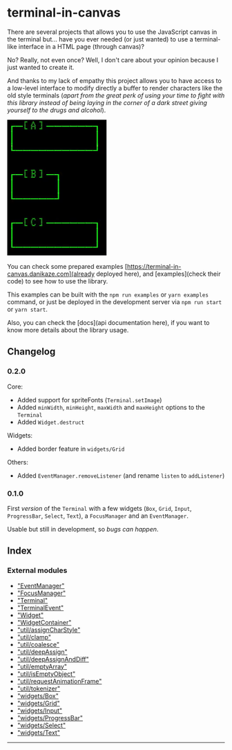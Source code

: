 
terminal-in-canvas
==================

There are several projects that allows you to use the JavaScript canvas in the terminal but... have you ever needed (or just wanted) to use a terminal-like interface in a HTML page (through canvas)?

No? Really, not even once? Well, I don't care about your opinion because I just wanted to create it.

And thanks to my lack of empathy this project allows you to have access to a low-level interface to modify directly a buffer to render characters like the old style terminals (_apart from the great perk of using your time to fight with this library instead of being laying in the corner of a dark street giving yourself to the drugs and alcohol_).

![Input Widget demo](assets/demo-input.gif)

You can check some prepared examples [https://terminal-in-canvas.danikaze.com](already deployed here), and [examples](check their code) to see how to use the library.

This examples can be built with the `npm run examples` or `yarn examples` command, or just be deployed in the development server via `npm run start` or `yarn start`.

Also, you can check the [docs](api documentation here), if you want to know more details about the library usage.

Changelog
---------

### 0.2.0

Core:

*   Added support for spriteFonts (`Terminal.setImage`)
*   Added `minWidth`, `minHeight`, `maxWidth` and `maxHeight` options to the `Terminal`
*   Added `Widget.destruct`

Widgets:

*   Added border feature in `widgets/Grid`

Others:

*   Added `EventManager.removeListener` (and rename `listen` to `addListener`)

### 0.1.0

First _version_ of the `Terminal` with a few widgets (`Box`, `Grid`, `Input`, `ProgressBar`, `Select`, `Text`), a `FocusManager` and an `EventManager`.

Usable but still in development, so _bugs can happen_.

## Index

### External modules

* ["EventManager"](modules/_eventmanager_.md)
* ["FocusManager"](modules/_focusmanager_.md)
* ["Terminal"](modules/_terminal_.md)
* ["TerminalEvent"](modules/_terminalevent_.md)
* ["Widget"](modules/_widget_.md)
* ["WidgetContainer"](modules/_widgetcontainer_.md)
* ["util/assignCharStyle"](modules/_util_assigncharstyle_.md)
* ["util/clamp"](modules/_util_clamp_.md)
* ["util/coalesce"](modules/_util_coalesce_.md)
* ["util/deepAssign"](modules/_util_deepassign_.md)
* ["util/deepAssignAndDiff"](modules/_util_deepassignanddiff_.md)
* ["util/emptyArray"](modules/_util_emptyarray_.md)
* ["util/isEmptyObject"](modules/_util_isemptyobject_.md)
* ["util/requestAnimationFrame"](modules/_util_requestanimationframe_.md)
* ["util/tokenizer"](modules/_util_tokenizer_.md)
* ["widgets/Box"](modules/_widgets_box_.md)
* ["widgets/Grid"](modules/_widgets_grid_.md)
* ["widgets/Input"](modules/_widgets_input_.md)
* ["widgets/ProgressBar"](modules/_widgets_progressbar_.md)
* ["widgets/Select"](modules/_widgets_select_.md)
* ["widgets/Text"](modules/_widgets_text_.md)

---

